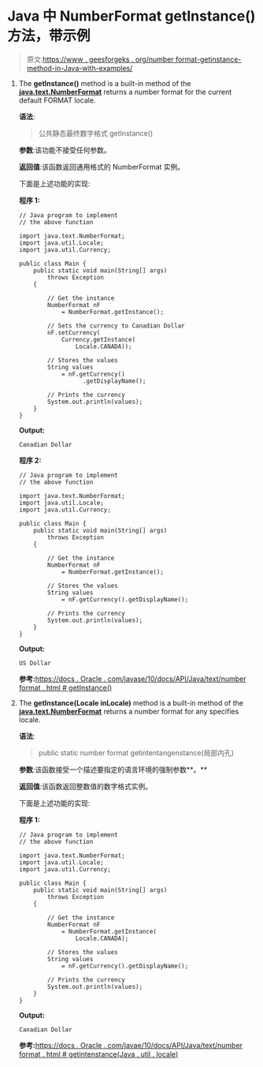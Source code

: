 # Java 中 NumberFormat getInstance()方法，带示例

> 原文:[https://www . geesforgeks . org/number format-getinstance-method-in-Java-with-examples/](https://www.geeksforgeeks.org/numberformat-getinstance-method-in-java-with-examples/)

1.  The **getInstance()** method is a built-in method of the **[java.text.NumberFormat](https://www.geeksforgeeks.org/numberformat-class-java/)** returns a number format for the current default FORMAT locale.

    **语法**:

    > 公共静态最终数字格式 getInstance()

    **参数**:该功能不接受任何参数。

    **返回值**:该函数返回通用格式的 NumberFormat 实例。

    下面是上述功能的实现:

    **程序 1:**

    ```
    // Java program to implement
    // the above function

    import java.text.NumberFormat;
    import java.util.Locale;
    import java.util.Currency;

    public class Main {
        public static void main(String[] args)
            throws Exception
        {

            // Get the instance
            NumberFormat nF
                = NumberFormat.getInstance();

            // Sets the currency to Canadian Dollar
            nF.setCurrency(
                Currency.getInstance(
                    Locale.CANADA));

            // Stores the values
            String values
                = nF.getCurrency()
                      .getDisplayName();

            // Prints the currency
            System.out.println(values);
        }
    }
    ```

    **Output:**

    ```
    Canadian Dollar

    ```

    **程序 2:**

    ```
    // Java program to implement
    // the above function

    import java.text.NumberFormat;
    import java.util.Locale;
    import java.util.Currency;

    public class Main {
        public static void main(String[] args)
            throws Exception
        {

            // Get the instance
            NumberFormat nF
                = NumberFormat.getInstance();

            // Stores the values
            String values
                = nF.getCurrency().getDisplayName();

            // Prints the currency
            System.out.println(values);
        }
    }
    ```

    **Output:**

    ```
    US Dollar

    ```

    **参考:**[https://docs . Oracle . com/javase/10/docs/API/Java/text/number format . html # getInstance()](https://docs.oracle.com/javase/10/docs/api/java/text/NumberFormat.html#getInstance())

2.  The **getInstance(Locale inLocale)** method is a built-in method of the **[java.text.NumberFormat](https://www.geeksforgeeks.org/numberformat-class-java/)** returns a number format for any specifies locale.

    **语法**:

    > public static number format getintentangenstance(局部内孔)

    **参数**:该函数接受一个描述要指定的语言环境的强制参数**。**

    **返回值**:该函数返回整数值的数字格式实例。

    下面是上述功能的实现:

    **程序 1:**

    ```
    // Java program to implement
    // the above function

    import java.text.NumberFormat;
    import java.util.Locale;
    import java.util.Currency;

    public class Main {
        public static void main(String[] args)
            throws Exception
        {

            // Get the instance
            NumberFormat nF
                = NumberFormat.getInstance(
                    Locale.CANADA);

            // Stores the values
            String values
                = nF.getCurrency().getDisplayName();

            // Prints the currency
            System.out.println(values);
        }
    }
    ```

    **Output:**

    ```
    Canadian Dollar

    ```

    **参考:**[https://docs . Oracle . com/javae/10/docs/API/Java/text/number format . html # getintenstance(Java . util . locale)](https://docs.oracle.com/javase/10/docs/api/java/text/NumberFormat.html#getIntegerInstance(java.util.Locale))
